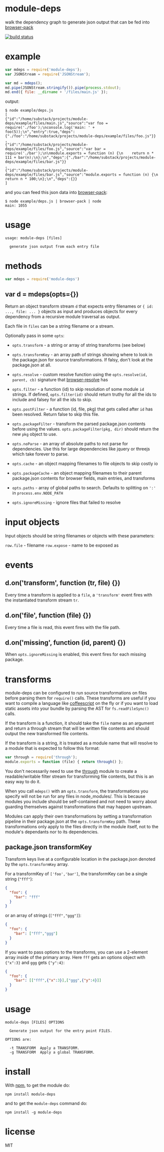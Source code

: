 # module-deps

walk the dependency graph to generate json output that can be fed into
[browser-pack](https://github.com/substack/browser-pack)

[![build status](https://secure.travis-ci.org/substack/module-deps.png)](http://travis-ci.org/substack/module-deps)

# example

``` js
var mdeps = require('module-deps');
var JSONStream = require('JSONStream');

var md = mdeps();
md.pipe(JSONStream.stringify()).pipe(process.stdout);
md.end({ file: __dirname + '/files/main.js' });
```

output:

```
$ node example/deps.js
[
{"id":"/home/substack/projects/module-deps/example/files/main.js","source":"var foo = require('./foo');\nconsole.log('main: ' + foo(5));\n","entry":true,"deps":{"./foo":"/home/substack/projects/module-deps/example/files/foo.js"}}
,
{"id":"/home/substack/projects/module-deps/example/files/foo.js","source":"var bar = require('./bar');\n\nmodule.exports = function (n) {\n    return n * 111 + bar(n);\n};\n","deps":{"./bar":"/home/substack/projects/module-deps/example/files/bar.js"}}
,
{"id":"/home/substack/projects/module-deps/example/files/bar.js","source":"module.exports = function (n) {\n    return n * 100;\n};\n","deps":{}}
]
```

and you can feed this json data into
[browser-pack](https://github.com/substack/browser-pack):

```
$ node example/deps.js | browser-pack | node
main: 1055
```

# usage

```
usage: module-deps [files]

  generate json output from each entry file

```

# methods

``` js
var mdeps = require('module-deps')
```

## var d = mdeps(opts={})

Return an object transform stream `d` that expects entry filenames or
`{ id: ..., file: ... }` objects as input and produces objects for every
dependency from a recursive module traversal as output.

Each file in `files` can be a string filename or a stream.

Optionally pass in some `opts`:

* `opts.transform` - a string or array of string transforms (see below)

* `opts.transformKey` - an array path of strings showing where to look in the
package.json for source transformations. If falsy, don't look at the
package.json at all.

* `opts.resolve` - custom resolve function using the
`opts.resolve(id, parent, cb)` signature that
[browser-resolve](https://github.com/shtylman/node-browser-resolve) has

* `opts.filter` - a function (id) to skip resolution of some module `id` strings.
If defined, `opts.filter(id)` should return truthy for all the ids to include
and falsey for all the ids to skip.

* `opts.postFilter` - a function (id, file, pkg) that gets called after `id` has
been resolved. Return false to skip this file.

* `opts.packageFilter` - transform the parsed package.json contents before using
the values. `opts.packageFilter(pkg, dir)` should return the new `pkg` object to
use.

* `opts.noParse` - an array of absolute paths to not parse for dependencies. Use
this for large dependencies like jquery or threejs which take forever to parse.

* `opts.cache` - an object mapping filenames to file objects to skip costly io

* `opts.packageCache` - an object mapping filenames to their parent package.json
contents for browser fields, main entries, and transforms

* `opts.paths` - array of global paths to search. Defaults to splitting on `':'`
in `process.env.NODE_PATH`

* `opts.ignoreMissing` - ignore files that failed to resolve

# input objects

Input objects should be string filenames or objects with these parameters:

`row.file` - filename
`row.expose` - name to be exposed as

# events

## d.on('transform', function (tr, file) {})

Every time a transform is applied to a `file`, a `'transform'` event fires with
the instantiated transform stream `tr`.

## d.on('file', function (file) {})

Every time a file is read, this event fires with the file path.

## d.on('missing', function (id, parent) {})

When `opts.ignoreMissing` is enabled, this event fires for each missing package.

# transforms

module-deps can be configured to run source transformations on files before
parsing them for `require()` calls. These transforms are useful if you want to
compile a language like [coffeescript](http://coffeescript.org/) on the fly or
if you want to load static assets into your bundle by parsing the AST for
`fs.readFileSync()` calls.

If the transform is a function, it should take the `file` name as an argument
and return a through stream that will be written file contents and should output
the new transformed file contents.

If the transform is a string, it is treated as a module name that will resolve
to a module that is expected to follow this format:

``` js
var through = require('through');
module.exports = function (file) { return through() };
```

You don't necessarily need to use the
[through](https://github.com/dominictarr/through) module to create a
readable/writable filter stream for transforming file contents, but this is an
easy way to do it.

When you call `mdeps()` with an `opts.transform`, the transformations you
specify will not be run for any files in node_modules/. This is because modules
you include should be self-contained and not need to worry about guarding
themselves against transformations that may happen upstream.

Modules can apply their own transformations by setting a transformation pipeline
in their package.json at the `opts.transformKey` path. These transformations
only apply to the files directly in the module itself, not to the module's
dependants nor to its dependencies.

## package.json transformKey

Transform keys live at a configurable location in the package.json denoted by
the `opts.transformKey` array.

For a transformKey of `['foo','bar']`, the transformKey can be a single string
(`"fff"`):

``` json
{
  "foo": {
    "bar": "fff"
  }
}
```

or an array of strings (`["fff","ggg"]`):

``` json
{
  "foo": {
    "bar": ["fff","ggg"]
  }
}
```

If you want to pass options to the transforms, you can use a 2-element array
inside of the primary array. Here `fff` gets an options object with `{"x":3}`
and `ggg` gets `{"y":4}`:

``` json
{
  "foo": {
    "bar": [["fff",{"x":3}],["ggg",{"y":4}]]
  }
}
```

# usage

```
module-deps [FILES] OPTIONS

  Generate json output for the entry point FILES.

OPTIONS are:

  -t TRANSFORM  Apply a TRANSFORM.
  -g TRANSFORM  Apply a global TRANSFORM.

```

# install

With [npm](http://npmjs.org), to get the module do:

```
npm install module-deps
```

and to get the `module-deps` command do:

```
npm install -g module-deps
```

# license

MIT
